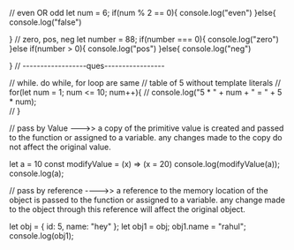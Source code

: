 // even OR odd
let num = 6;
if(num % 2 == 0){
    console.log("even")
}else{
    console.log("false")

}
// zero, pos, neg
let number = 88;
if(number === 0){
    console.log("zero")
}else if(number > 0){
    console.log("pos")
}else{
    console.log("neg")

} 
// ------------------ques-----------------





// while. do while, for loop are same
// table of 5 without template literals
// for(let num = 1; num <= 10; num++){
    // console.log("5 * " + num  + " = " + 5 * num);   
// }

// pass by Value --->> a copy of the primitive value is created and passed to the function or assigned to a variable. any changes made to the copy do not affect the original value.

let a = 10
const modifyValue = (x) => (x = 20)
console.log(modifyValue(a));
console.log(a);

// pass by reference ---->> a reference to the memory location of the object is passed to the function or assigned to a variable. any change made to the object through this reference will affect the original object.

let obj = { id: 5, name: "hey" };
let obj1 = obj;
obj1.name = "rahul";
console.log(obj1); 